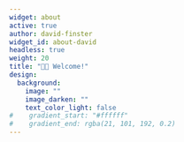 ```yaml
---
widget: about
active: true
author: david-finster
widget_id: about-david
headless: true
weight: 20
title: "👋🏻 Welcome!"
design:
  background:
    image: ""
    image_darken: ""
    text_color_light: false
#    gradient_start: "#ffffff"
#    gradient_end: rgba(21, 101, 192, 0.2)
---
```


